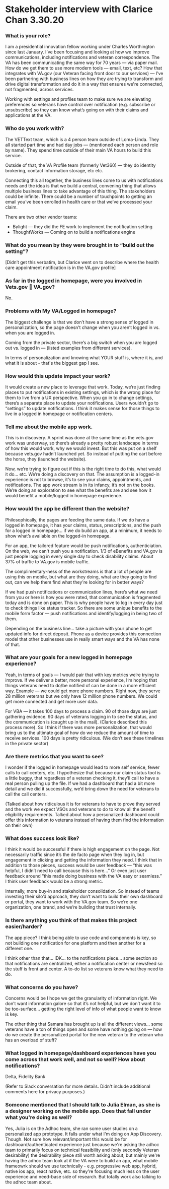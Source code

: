 # Stakeholder interview with Clarice Chan 3.30.20

### What is your role?

I am a presidential innovation fellow working under Charles Worthington since last January. I’ve been focusing and looking at how we improve communications, including notifications and veteran correspondence. The VA has been communicating the same way for 70 years — via paper mail. How do we get them to use more modern tools — email, text, etc? How that integrates with VA.gov (our Veteran facing front door to our services) — I’ve been partnering with business lines on how they are trying to transform and drive digital transformation and do it in a way that ensures we're connected, not fragmented, across services.

Working with settings and profiles team to make sure we are elevating preferences so veterans have control over notification (e.g. subscribe or unsubscribe) so they can know what’s going on with their claims and applications at the VA.

### Who do you work with?

The VETText team, which is a 4 person team outside of Loma-Linda. They all started part time and had day jobs — (mentioned each person and role by name). They spend time outside of their main VA hours to build this service. 

Outside of that, the VA Profile team (formerly Vet360) — they do identity brokering, contact information storage, etc etc. 

Connecting this all together, the business lines come to us with notifications needs and the idea is that we build a central, convening thing that allows multiple business lines to take advantage of this thing. The stakeholders could be infinite. There could be a number of touchpoints to getting an email you’ve been enrolled in health care or that we’ve processed your claim.

There are two other vendor teams:

-	Bylight — they did the FE work to implement the notification setting
-	ThoughtWorks — Coming on to build a notifications engine

### What do you mean by they were brought in to “build out the setting”?

[Didn’t get this verbatim, but Clarice went on to describe where the health care appointment notification is in the VA.gov profile]

### As far in the logged in homepage, were you involved in Vets.gov  VA.gov?

No.

### Problems with My VA/Logged in homepage?

The biggest challenge is that we don’t have a strong sense of logged in personalization, so the page doesn’t change when you aren’t logged in vs. when you are logged in.

Coming from the private sector, there’s a big switch when you are logged out vs. logged in — (listed examples from different services).

In terms of personalization and knowing what YOUR stuff is, where it is, and what it is about - that's the biggest gap I see.

### How would this update impact your work?

It would create a new place to leverage that work. Today, we’re just finding places to put notifications in existing settings, which is the wrong place for them to live from a UX perspective. When you go in to change settings, there’s a separate place to update your notifications. Users wouldn’t go to “settings” to update notifications.  I think it makes sense for those things to live in a logged in homepage or notification centers.

### Tell me about the mobile app work.

This is in discovery. A sprint was done at the same time as the vets.gov work was underway, so there’s already a pretty robust landscape in terms of how this would work, why we would invest. But this was put on a shelf because vets.gov hadn’t launched yet. So instead of putting the cart before the horse, they (launched the website).

Now, we’re trying to figure out if this is the right time to do this, what would it do… etc. We’re doing a discovery on that. The assumption is a logged-in experience is not to browse, it’s to see your claims, appointments, and notifications. The app work stream is in its infancy, it’s not on the books. We’re doing an exploration to see what the benefits are and see how it would benefit a mobile/logged in homepage experience.

### How would the app be different than the website?

Philosophically, the pages are feeding the same data. If we do have a logged in homepage, it has your claims, status, prescriptions, and the push for a logged in homepage… if we do build an app, at a minimum, it needs to show what’s available on the logged-in homepage. 

For an app, the tailored feature would be push notifications, authenticiation.  On the web, we can't push you a notification. 1/3 of eBenefits and VA.gov is just people logging in every single day to check disability claims. About 37% of traffic to VA.gov is mobile traffic. 

The complimentary-ness of the workstreams is that a lot of people are using this on mobile, but what are they doing, what are they going to find out, can we help them find what they're looking for in better ways?  

If we had push notifications or communication lines, here’s what we need from you or here is how you were rated, that communication is fragmented today and is done on paper. This is why people have to log in every day just to check things like status tracker. So there are some unique benefits to the mobile form factor — push notifications and identify/logging in being two of them.

Depending on the business line… take a picture with your phone to get updated info for direct deposit. Phone as a device provides this connection model that other businesses use in really smart ways and the VA has none of that.

### What are your goals for a new logged in homepage experience?

Yeah, in terms of goals — I would pair that with key metrics we’re trying to improve. If we deliver a better, more personal experience, I’m hoping that things veterans need to do/be notified of can be done in a more efficient way. Example — we could get more phone numbers. Right now, they serve 28 million veterans but we only have 12 million phone numbers. We could get more connected and get more user data.

For VBA — it takes 100 days to process a claim. 90 of those days are just gathering evidence. 90 days of veterans logging in to see the status, and the communication is (caught up in the mail). (Clarice described this process more). So I think if there was more personalization, that would bring us to the ultimate goal of how do we reduce the amount of time to receive services. 100 days is pretty ridiculous. (We don’t see these timelines in the private sector)

### Are there metrics that you want to see?

I wonder if the logged in homepage would lead to more self service, fewer calls to call centers, etc. I hypothesize that because our claim status tool is a little buggy, that regardless of a veteran checking it, they’ll call to have a real person pulling up the file. If we had a dashboard that had a bit more detail and we did it successfully, we’d bring down the need for veterans to call the call centers.

(Talked about how ridiculous it is for veterans to have to prove they served and the work we expect VSOs and veterans to do to know all the benefit eligibility requirements. Talked about how a personalized dashboard could offer this information to veterans instead of having them find the information on their own)

### What does success look like?

I think it would be successful if there is high engagement on the page. Not necessarily traffic since it’s the de facto page when they log in, but engagement in clicking and getting the information they need. I think that in addition to those pieces, success would be user feedback — “this was helpful, I didn’t need to call because this is here…” Or even just user feedback around “this made doing business with the VA easy or seamless.” I think user feedback would be a strong metric.

Internally, more buy-in and stakeholder consolidation. So instead of teams investing their silo’d approach, they don’t want to build their own dashboard or portal, they want to work with the VA.gov team. So we’re one organization, one brand, and we’re building that trust internally.

### Is there anything you think of that makes this project easier/harder?

The app piece? I think being able to use code and components is key, so not building one notification for one platform and then another for a different one.

I think other than that… IDK… to the notifications piece… some section so that notifications are centralized, either a notification center or newsfeed so the stuff is front and center. A to-do list so veterans know what they need to do.

### What concerns do you have?

Concerns would be I hope we get the granularity of information right. We don’t want information galore so that it’s not helpful, but we don’t want it to be too-surface… getting the right level of info of what people want to know is key.

The other thing that Samara has brought up is all the different views… some veterans have a ton of things open and some have nothing going on — how do we create the personalized portal for the new veteran to the veteran who has an overload of stuff?

### What logged in homepage/dashboard experiences have you come across that work well, and not so well? How about notifications?

Delta, Fidelity Bank

(Refer to Slack conversation for more details. Didn't include additional comments here for privacy purposes.)

### Someone mentioned that I should talk to Julia Elman, as she is a designer working on the mobile app. Does that fall under what you're doing as well?

Yes, Julia is on the Adhoc team, she ran some user studies on a personalized app prototype. It falls under what I'm doing on App Discovery. Though. Not sure how relevant/important this would be for dashboard/authenticated experience just because we're asking the adhoc team to primarily focus on technical feasibility and (only secondly Veteran desirability) the desirability piece still worth asking about, but mainly we're having the adhoc team look at if the VA were to build an app, what mobile frameowrk should we use technically - e.g. progressive web app, hybrid, native ios app, react native, etc. so they're focusing much less on the user experience and need-base side of research. But totally work also talking to the adhoc team about.
